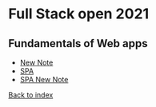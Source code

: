 # Full Stack open 2021

## Fundamentals of Web apps

- [New Note](./new-note)
- [SPA](./spa)
- [SPA New Note](./spa-new-note)

[Back to index](../index.md)
